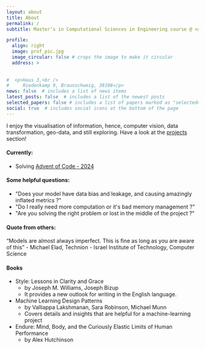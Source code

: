 ```yaml
---
layout: about
title: About
permalink: /
subtitle: Master’s in Computational Sciences in Engineering course @ <a href='https://www.tu-braunschweig.de/en/'>TU Bruanschweig</a>

profile:
  align: right
  image: prof_pic.jpg
  image_circular: false # crops the image to make it circular
  address: >
   
    
#  <p>Haus 3,<br />    
#     Riedenkamp 9, Braunschweig, 38108</p>
news: false  # includes a list of news items
latest_posts: false  # includes a list of the newest posts
selected_papers: false # includes a list of papers marked as "selected={true}"
social: true  # includes social icons at the bottom of the page
---
```


I enjoy the visualisation of information, hence, computer vision, data transformation, geo-data, and still exploring.
Have a look at the [projects](/projects/) section! 

#### Currently:
- Solving [Advent of Code - 2024](https://github.com/bhupenderbindal/aoc_2024)



<!-- <a href="/projects/">projects</a> -->

#### Some helpful questions:
- "Does your model have data bias and leakage, and causing amazingly inflated metrics ?" 
- "Do I really need more computation or it's bad memory management ?"
- "Are you solving the right problem or lost in the middle of the project ?"


#### Quote from others:

“Models are almost always imperfect. This is fine as long as you are aware of this” - Michael Elad, Technion - Israel Institute of Technology, Computer Science

<!-- Put your address / P.O. box / other info right below your picture. You can also disable any of these elements by editing `profile` property of the YAML header of your `_pages/about.md`.  -->

<!-- Edit `_bibliography/papers.bib` and Jekyll will render your [publications page](/al-folio/publications/) automatically. -->

<!-- Link to your social media connections, too. This theme is set up to use [Font Awesome icons](http://fortawesome.github.io/Font-Awesome/) and [Academicons](https://jpswalsh.github.io/academicons/), like the ones below. Add your Facebook, Twitter, LinkedIn, Google Scholar, or just disable all of them. -->


#### Books
- Style: Lessons in Clarity and Grace
  - by Joseph M. Williams, Joseph Bizup
  - It provides a new outlook for writing in the English language.
- Machine Learning Design Patterns
  - by Valliappa Lakshmanan, Sara Robinson, Michael Munn
  - Covers details and insights that are helpful for a machine-learning project
- Endure: Mind, Body, and the Curiously Elastic Limits of Human Performance
  - by Alex Hutchinson
